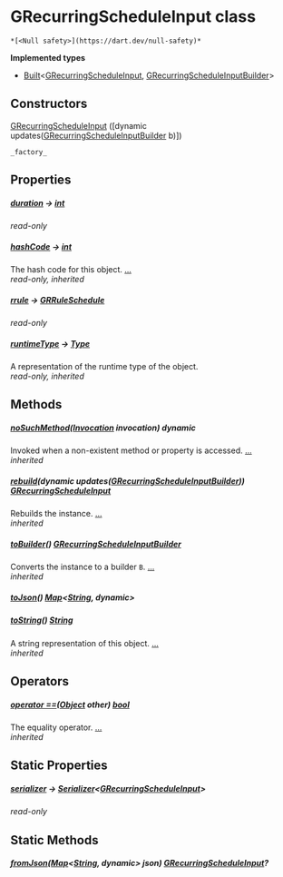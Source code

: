 


# GRecurringScheduleInput class






    *[<Null safety>](https://dart.dev/null-safety)*






**Implemented types**

- [Built](https://pub.dev/documentation/built_value/8.1.3/built_value/Built-class.html)&lt;[GRecurringScheduleInput](../third_party_yonomi_graphql_schema_schema.docs.schema.gql/GRecurringScheduleInput-class.md), [GRecurringScheduleInputBuilder](../third_party_yonomi_graphql_schema_schema.docs.schema.gql/GRecurringScheduleInputBuilder-class.md)>





## Constructors

[GRecurringScheduleInput](../third_party_yonomi_graphql_schema_schema.docs.schema.gql/GRecurringScheduleInput/GRecurringScheduleInput.md) ([dynamic updates([GRecurringScheduleInputBuilder](../third_party_yonomi_graphql_schema_schema.docs.schema.gql/GRecurringScheduleInputBuilder-class.md) b)])

    _factory_


## Properties

##### [duration](../third_party_yonomi_graphql_schema_schema.docs.schema.gql/GRecurringScheduleInput/duration.md) &#8594; [int](https://api.flutter.dev/flutter/dart-core/int-class.html)



   
_read-only_



##### [hashCode](https://api.flutter.dev/flutter/dart-core/Object/hashCode.html) &#8594; [int](https://api.flutter.dev/flutter/dart-core/int-class.html)



The hash code for this object. [...](https://api.flutter.dev/flutter/dart-core/Object/hashCode.html)  
_read-only, inherited_



##### [rrule](../third_party_yonomi_graphql_schema_schema.docs.schema.gql/GRecurringScheduleInput/rrule.md) &#8594; [GRRuleSchedule](../third_party_yonomi_graphql_schema_schema.docs.schema.gql/GRRuleSchedule-class.md)



   
_read-only_



##### [runtimeType](https://api.flutter.dev/flutter/dart-core/Object/runtimeType.html) &#8594; [Type](https://api.flutter.dev/flutter/dart-core/Type-class.html)



A representation of the runtime type of the object.   
_read-only, inherited_




## Methods

##### [noSuchMethod](https://api.flutter.dev/flutter/dart-core/Object/noSuchMethod.html)([Invocation](https://api.flutter.dev/flutter/dart-core/Invocation-class.html) invocation) dynamic



Invoked when a non-existent method or property is accessed. [...](https://api.flutter.dev/flutter/dart-core/Object/noSuchMethod.html)  
_inherited_



##### [rebuild](https://pub.dev/documentation/built_value/8.1.3/built_value/Built/rebuild.html)(dynamic updates([GRecurringScheduleInputBuilder](../third_party_yonomi_graphql_schema_schema.docs.schema.gql/GRecurringScheduleInputBuilder-class.md))) [GRecurringScheduleInput](../third_party_yonomi_graphql_schema_schema.docs.schema.gql/GRecurringScheduleInput-class.md)



Rebuilds the instance. [...](https://pub.dev/documentation/built_value/8.1.3/built_value/Built/rebuild.html)  
_inherited_



##### [toBuilder](https://pub.dev/documentation/built_value/8.1.3/built_value/Built/toBuilder.html)() [GRecurringScheduleInputBuilder](../third_party_yonomi_graphql_schema_schema.docs.schema.gql/GRecurringScheduleInputBuilder-class.md)



Converts the instance to a builder <code>B</code>. [...](https://pub.dev/documentation/built_value/8.1.3/built_value/Built/toBuilder.html)  
_inherited_



##### [toJson](../third_party_yonomi_graphql_schema_schema.docs.schema.gql/GRecurringScheduleInput/toJson.md)() [Map](https://api.flutter.dev/flutter/dart-core/Map-class.html)&lt;[String](https://api.flutter.dev/flutter/dart-core/String-class.html), dynamic>



   




##### [toString](https://api.flutter.dev/flutter/dart-core/Object/toString.html)() [String](https://api.flutter.dev/flutter/dart-core/String-class.html)



A string representation of this object. [...](https://api.flutter.dev/flutter/dart-core/Object/toString.html)  
_inherited_




## Operators

##### [operator ==](https://api.flutter.dev/flutter/dart-core/Object/operator_equals.html)([Object](https://api.flutter.dev/flutter/dart-core/Object-class.html) other) [bool](https://api.flutter.dev/flutter/dart-core/bool-class.html)



The equality operator. [...](https://api.flutter.dev/flutter/dart-core/Object/operator_equals.html)  
_inherited_




## Static Properties

##### [serializer](../third_party_yonomi_graphql_schema_schema.docs.schema.gql/GRecurringScheduleInput/serializer.md) &#8594; [Serializer](https://pub.dev/documentation/built_value/8.1.3/serializer/Serializer-class.html)&lt;[GRecurringScheduleInput](../third_party_yonomi_graphql_schema_schema.docs.schema.gql/GRecurringScheduleInput-class.md)>



   
_read-only_




## Static Methods

##### [fromJson](../third_party_yonomi_graphql_schema_schema.docs.schema.gql/GRecurringScheduleInput/fromJson.md)([Map](https://api.flutter.dev/flutter/dart-core/Map-class.html)&lt;[String](https://api.flutter.dev/flutter/dart-core/String-class.html), dynamic> json) [GRecurringScheduleInput](../third_party_yonomi_graphql_schema_schema.docs.schema.gql/GRecurringScheduleInput-class.md)?



   










